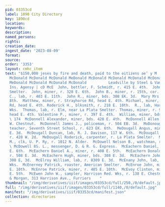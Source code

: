 ```yaml
---
pid: 03353cd
label: 1890 City Directory
key: 1890cd
location: 
keywords: 
description: 
named_persons: 
rights: 
creation_date: 
ingest_date: '2023-08-09'
format: 
source: 
order: '3353'
layout: cmhc_item
text: "$150,000 jeses by fire and death, paid to the eitizens ae’ y M  McDonald McDonald
  McDonald McDonald McDonald MeDonald McDonald McDonald McDonald McDonald McDonald
  MeDonald McDonald McDonald McDonald          Leadville by Steel & Van Valkenburgh’s
  Ins. Agensy | cD McE  John, bottler, F. Schmidt, r. 415 E. 4th.  John, lab, Elgin
  Smelter.  John, miner, r. 328 E. 6th.  John B., miner, r. 15th, cor. Alder.  John
  C., lab, r. 403 E. 11th.  John R., miner, bds. 308 EK. 3d.  Mary Mrs., r. 211 W.
  8th.  Matthew, miner, r. Strayhorse Rd, head E. 4th. Michael, miner, r. Strayhorse
  Rd, head E. 4th. Roderick H., blksmith, r. 218 E. 10th.  R., lab, Harrison Red.
  Wks.  Thomas, lab, r. Elm, near La Plata Smelter. Thomas, miner, r. Strayhorse Rd,
  head E. 4th. Valentine P., miner, r. 397 E. 4th.  William, miner, bds, 323 E. 6th.
  \ 174  McDonnell Alexander, miner, bds. 428 E. 4th.  McDonnell Allen, lab, r. 621
  W. Chestnut.  McDonnell James J., policeman, r. 504 EB. 3d.  MoDonough T. G. Miss,
  teacher, Seventh Street School, r. 623 EK. 6th.  MeDougall Angus, miner, bds. 308
  E. 3d.  McDougall Duncan, lab, R. J. Davison, 117 W. 6th.  McDougall James, tailor,
  r. 428 W. 2d.  MeDougall Roderick, carpenter, r. La Plata Smelter.  McDowell James
  M., clk, U. P. Ry, r. 1012 N. Alder.  McDowell Nelson B., watchman, r. 1012 N. Alder.
  \ McDowell 8S. L., messenger, D. & R. G. Express.  McEachern Daniel, miner, r. 330
  E. 6th.  McEachern Daniel A., miner, r. 408 E. 5th.  McEachern Donald J., carpenter,
  r. 508 E. 3d.  McEachern Hugh, miner, bds. 308 E. 3d.  McEachern John, miner, bds.
  308 E, 3d.  McElroy William, lab, r. 8309 E. 3d.  McEnany John, lab, Harrison Red.
  Wks.  McEnerney Patrick, roaster, American Smelter.  McEnroe John, miner, r. 405
  E. 10th.  McEnroe Patrick, miner, r. 405 E. 10th.  McEvoy Clinton, miner, r. 703
  E. 5th.  McEwen John W., sampler, Harrison Red. Wks, r. 138 E. Chestnut.  Brewa
  & Morgan, 313 Harrison Ave., Furriers    "
thumbnail: "/img/derivatives/iiif/images/03353cd/full/250,/0/default.jpg"
full: "/img/derivatives/iiif/images/03353cd/full/1140,/0/default.jpg"
manifest: "/img/derivatives/iiif/03353cd/manifest.json"
collection: directories
---
```

